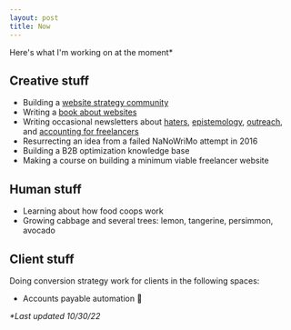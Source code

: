 ```yaml
---
layout: post
title: Now
---
```

Here's what I'm working on at the moment*

## Creative stuff

- Building a [website strategy community](https://web.yourwebsitesucks.fyi/)
- Writing a [book about websites](https://helpthisbook.com/briandavidhall/your-website-sucks)
- Writing occasional newsletters about [haters](/someone-will-hate-it), [epistemology](/we-dont-know-shit), [outreach](/long-game-outreach), and [accounting for freelancers](/you-have-to-learn-accounting-sorry)
- Resurrecting an idea from a failed NaNoWriMo attempt in 2016
- Building a B2B optimization knowledge base
- Making a course on building a minimum viable freelancer website

## Human stuff

- Learning about how food coops work
- Growing cabbage and several trees: lemon, tangerine, persimmon, avocado

## Client stuff

Doing conversion strategy work for clients in the following spaces:

- Accounts payable automation 🧾

_*Last updated 10/30/22_
